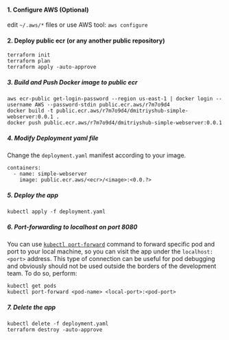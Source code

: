 #### 1. Configure AWS (Optional)
edit `~/.aws/*` files or use AWS tool: `aws configure`

#### 2. Deploy public ecr (or any another **public** repository)
```shell
terraform init
terraform plan
terraform apply -auto-approve
```

##### 3. Build and Push Docker image to **public** ecr
```shell
aws ecr-public get-login-password --region us-east-1 | docker login --username AWS --password-stdin public.ecr.aws/r7m7o9d4
docker build -t public.ecr.aws/r7m7o9d4/dmitriyshub-simple-webserver:0.0.1 .
docker push public.ecr.aws/r7m7o9d4/dmitriyshub-simple-webserver:0.0.1
```

##### 4. Modify Deployment yaml file
Change the `deployment.yaml` manifest according to your image. 
```shell
containers:
  - name: simple-webserver
    image: public.ecr.aws/<ecr>/<image>:<0.0.?>
```

##### 5. Deploy the app
```shell
kubectl apply -f deployment.yaml
```
##### 6. Port-forwarding to localhost on port 8080
You can use [`kubectl port-forward`](https://kubernetes.io/docs/tasks/access-application-cluster/port-forward-access-application-cluster/) command to forward specific pod and port to your local machine, so you can visit the app under the `localhost:<port>` address. This type of connection can be useful for pod debugging and obviously should not be used outside the borders of the development team.
   To do so, perform:
```shell
kubectl get pods
kubectl port-forward <pod-name> <local-port>:<pod-port> 
```

##### 7. Delete the app
```shell
kubectl delete -f deployment.yaml
terraform destroy -auto-approve
```
